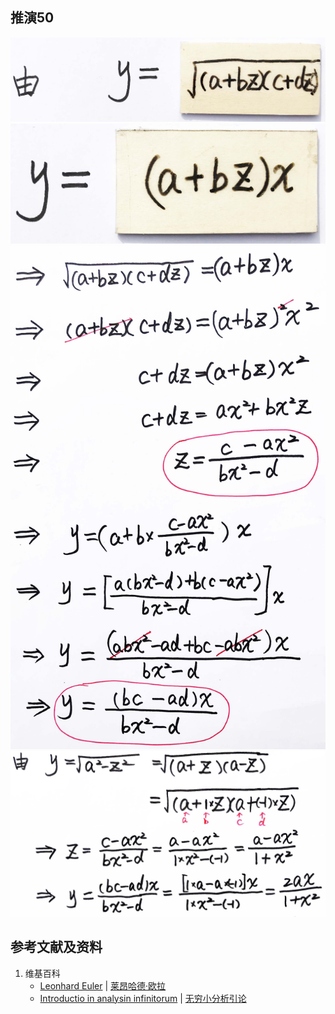 ## 推演50

![](/images/无穷和与无穷乘积/欧拉的无穷分析引论中典型的推演实验/章3/推演50/50-1.jpg)
![](/images/无穷和与无穷乘积/欧拉的无穷分析引论中典型的推演实验/章3/推演50/50-2.jpg)
![](/images/无穷和与无穷乘积/欧拉的无穷分析引论中典型的推演实验/章3/推演50/50-3.jpg)
![](/images/无穷和与无穷乘积/欧拉的无穷分析引论中典型的推演实验/章3/推演50/50-4.jpg)

## 参考文献及资料

1. 维基百科
	- [Leonhard Euler](https://en.wikipedia.org/wiki/Leonhard_Euler) | [莱昂哈德·欧拉](https://zh.wikipedia.org/wiki/%E8%90%8A%E6%98%82%E5%93%88%E5%BE%B7%C2%B7%E6%AD%90%E6%8B%89) 
	- [Introductio in analysin infinitorum](https://en.wikipedia.org/wiki/Introductio_in_analysin_infinitorum) | [无穷小分析引论](https://zh.wikipedia.org/wiki/%E6%97%A0%E7%A9%B7%E5%B0%8F%E5%88%86%E6%9E%90%E5%BC%95%E8%AE%BA) 




